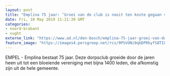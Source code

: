 ```yaml
---
layout: post
title: "Emplina 75 jaar: ‘Groei van de club is nooit ten koste gegaan van de sfeer’"
date: Fri, 10 May 2019 11:21:39 GMT
categories: 
- noord-brabant 
- vught 
externe_link: "https://www.ad.nl/den-bosch/emplina-75-jaar-groei-van-de-club-is-nooit-ten-koste-gegaan-van-de-sfeer~acadd8ff/"
feature_image: "https://images4.persgroep.net/rcs/9PSVdNi9qbDPRkyfS8TI8Rtqcsk/diocontent/147055923/_fitwidth/400/?appId=21791a8992982cd8da851550a453bd7f&quality=0.7"
---
```


EMPEL - Emplina bestaat 75 jaar. Deze dorpsclub groeide door de jaren heen uit tot een bloeiende vereniging met bijna 1400 leden, die afkomstig zijn uit de hele gemeente.
